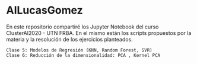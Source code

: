 # AILucasGomez
En este repositorio compartiré los Jupyter Notebook del curso ClusterAI2020 - UTN FRBA. En el mismo están los scripts propuestos por la materia y la resolución de los ejercicios planteados.

	Clase 5: Modelos de Regresión (KNN, Random Forest, SVR)
	Clase 6: Reducción de la dimensionalidad: PCA , Kernel PCA


